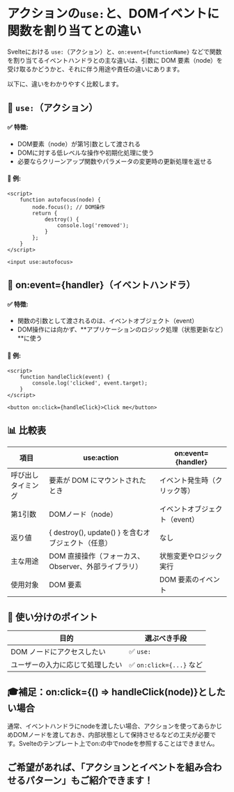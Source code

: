# アクションの`use:`と、DOMイベントに関数を割り当てとの違い

Svelteにおける `use:`（アクション）と、`on:event={functionName}` などで関数を割り当てるイベントハンドラとの主な違いは、引数に DOM 要素（node）を受け取るかどうかと、それに伴う用途や責任の違いにあります。

以下に、違いをわかりやすく比較します。

## 🧩 `use:`（アクション）

#### ✅ 特徴:
- DOM要素（node）が第1引数として渡される
- DOMに対する低レベルな操作や初期化処理に使う
- 必要ならクリーンアップ関数やパラメータの変更時の更新処理を返せる

#### 🔧 例:

```svelte
<script>
	function autofocus(node) {
		node.focus(); // DOM操作
		return {
			destroy() {
				console.log('removed');
			}
		};
	}
</script>

<input use:autofocus>
```

## 🧠 on:event={handler}（イベントハンドラ）

#### ✅ 特徴:
- 関数の引数として渡されるのは、イベントオブジェクト（event）
- DOM操作には向かず、**アプリケーションのロジック処理（状態更新など）**に使う

#### 🔧 例:
```svelte
<script>
	function handleClick(event) {
		console.log('clicked', event.target);
	}
</script>

<button on:click={handleClick}>Click me</button>
```


## 📊 比較表

|項目|use:action|on:event={handler}|
|---|---|---|
|呼び出しタイミング|要素が DOM にマウントされたとき|イベント発生時（クリック等）|
|第1引数|DOMノード（node）|イベントオブジェクト（event）|
|返り値|{ destroy(), update() } を含むオブジェクト（任意）|なし|
|主な用途|DOM 直接操作（フォーカス、Observer、外部ライブラリ）|状態変更やロジック実行|
|使用対象|DOM 要素|DOM 要素のイベント|


## 👀 使い分けのポイント

|目的|選ぶべき手段|
|---|---|
|DOM ノードにアクセスしたい|✅ `use:`|
|ユーザーの入力に応じて処理したい|✅ `on:click={...}` など|


## 🎓補足：on:click={() => handleClick(node)}としたい場合

通常、イベントハンドラにnodeを渡したい場合、アクションを使ってあらかじめDOMノードを渡しておき、内部状態として保持させるなどの工夫が必要です。Svelteのテンプレート上でon:の中でnodeを参照することはできません。

## ご希望があれば、「アクションとイベントを組み合わせるパターン」もご紹介できます！